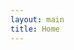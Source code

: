 ```yaml
---
layout: main
title: Home
---
```


<!-- select first item from list -->
<script type="text/javascript">
	$(document).ready(function() {
		$('body').trigger('openFirstCategory');
	})
</script>